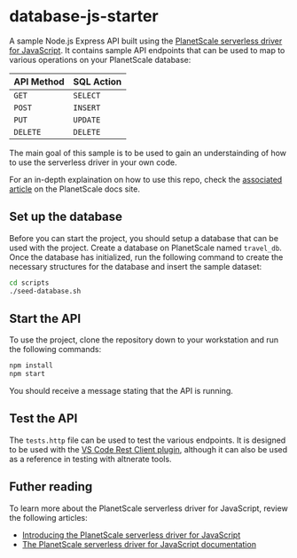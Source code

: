 # database-js-starter

A sample Node.js Express API built using the [PlanetScale serverless driver for JavaScript](https://planetscale.com/blog/introducing-the-planetscale-serverless-driver-for-javascript). It contains sample API endpoints that can be used to map to various operations on your PlanetScale database:

| API Method | SQL Action |
|---|---|
|`GET`| `SELECT`|
|`POST`| `INSERT`|
|`PUT`| `UPDATE`|
|`DELETE`| `DELETE`|

The main goal of this sample is to be used to gain an understainding of how to use the serverless driver in your own code.

For an in-depth explaination on how to use this repo, check the [associated article](https://planetscale.com/docs/tutorials/planetscale-serverless-driver-node-example) on the PlanetScale docs site.

## Set up the database

Before you can start the project, you should setup a database that can be used with the project. Create a database on PlanetScale named `travel_db`. Once the database has initialized, run the following command to create the necessary structures for the database and insert the sample dataset:

```bash
cd scripts
./seed-database.sh
```

## Start the API

To use the project, clone the repository down to your workstation and run the following commands:

```bash
npm install
npm start
```

You should receive a message stating that the API is running. 

## Test the API

The `tests.http` file can be used to test the various endpoints. It is designed to be used with the [VS Code Rest Client plugin](https://marketplace.visualstudio.com/items?itemName=humao.rest-client), although it can also be used as a reference in testing with altnerate tools.

## Futher reading

To learn more about the PlanetScale serverless driver for JavaScript, review the following articles:

- [Introducing the PlanetScale serverless driver for JavaScript](https://planetscale.com/blog/introducing-the-planetscale-serverless-driver-for-javascript)
- [The PlanetScale serverless driver for JavaScript documentation](https://planetscale.com/docs/tutorials/planetscale-serverless-driver)